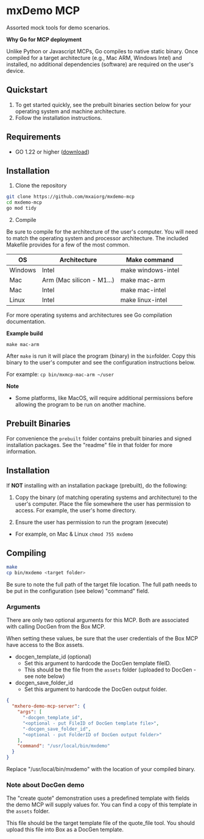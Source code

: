 # mxDemo MCP

Assorted mock tools for demo scenarios.

**Why Go for MCP deployment**

Unlike Python or Javascript MCPs, Go compiles to native static binary. Once compiled for a target architecture (e.g., Mac ARM, Windows Intel) and installed, no additional dependencies (software) are required on the user's device.

## Quickstart

1. To get started quickly, see the prebuilt binaries section below for your operating system and machine architecture.
2. Follow the installation instructions.

## Requirements

- GO 1.22 or higher ([download](https://go.dev/doc/install))

## Installation
1. Clone the repository
```sh
git clone https://github.com/mxaiorg/mxdemo-mcp
cd mxdemo-mcp
go mod tidy
```

2. Compile

Be sure to compile for the architecture of the user's computer. You will need to match the operating system and processor architecture. The included Makefile provides for a few of the most common.

| OS      | Architecture              | Make command       |
|---------|---------------------------|--------------------|
| Windows | Intel                     | make windows-intel |
| Mac     | Arm (Mac silicon - M1...) | make mac-arm       |
| Mac     | Intel                     | make mac-intel     |
| Linux   | Intel                     | make linux-intel   |

For more operating systems and architectures see Go compilation documentation.

**Example build**

```shell
make mac-arm
```

After `make` is run it will place the program (binary) in the `bin`folder. Copy this binary to the user's computer and see the configuration instructions below.

For example: `cp bin/mxmcp-mac-arm ~/user`

**Note**
* Some platforms, like MacOS, will require additional permissions before allowing the program to be run on another machine.


## Prebuilt Binaries
For convenience the `prebuilt` folder contains prebuilt binaries and signed installation packages. See the "readme" file in that folder for more information.

## Installation

If **NOT** installing with an installation package (prebuilt), do the following:

1. Copy the binary (of matching operating systems and architecture) to the user's computer. Place the file somewhere the user has permission to access. For example, the user's home directory.


2. Ensure the user has permission to run the program (execute)
  - For example, on Mac & Linux `chmod 755 mxdemo`

## Compiling

```bash
make
cp bin/mxdemo <target folder>
```

Be sure to note the full path of the target file location. The full path needs to be put in the configuration (see below)  "command" field.

### Arguments

There are only two optional arguments for this MCP. Both are associated with calling DocGen from the Box MCP.

When setting these values, be sure that the user credentials of the Box MCP have access to the Box assets.

* docgen_template_id (optional)
  * Set this argument to hardcode the DocGen template fileID.
  * This should be the file from the `assets` folder (uploaded to DocGen - see note below)
* docgen_save_folder_id
  * Set this argument to hardcode the DocGen output folder. 

```json
{
  "mxhero-demo-mcp-server": {
    "args": [
      "-docgen_template_id",
      "<optional - put FileID of DocGen template file>",
      "-docgen_save_folder_id",
      "<optional - put FolderID of DocGen output folder>"
    ],
    "command": "/usr/local/bin/mxdemo"
  }
}
```

Replace "/usr/local/bin/mxdemo" with the location of your compiled binary.

### Note about DocGen demo

The "create quote" demonstration uses a predefined template with fields the demo MCP will supply values for. You can find a copy of this template in the `assets` folder.

This file should be the target template file of the quote_file tool. You should upload this file into Box as a DocGen template.